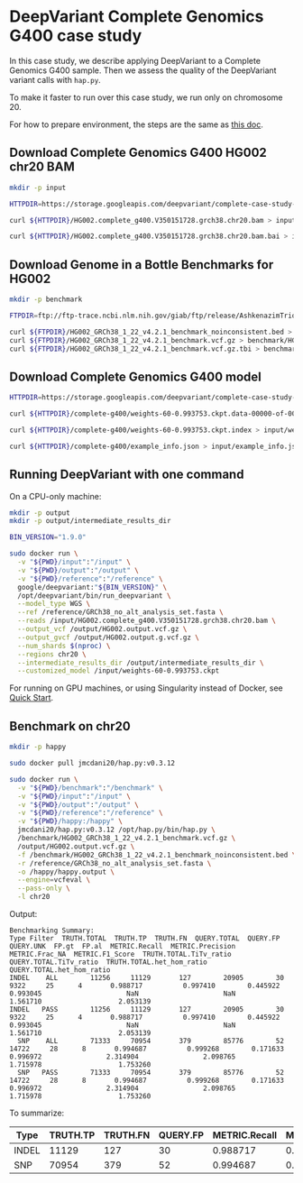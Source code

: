 # DeepVariant Complete Genomics G400 case study

In this case study, we describe applying DeepVariant to a Complete Genomics G400
sample.
Then we assess the quality of the DeepVariant variant calls with `hap.py`.

To make it faster to run over this case study, we run only on chromosome 20.

For how to prepare environment, the steps are the same as
[this doc](deepvariant-case-study.md).


## Download Complete Genomics G400 HG002 chr20 BAM

```bash
mkdir -p input

HTTPDIR=https://storage.googleapis.com/deepvariant/complete-case-study-testdata

curl ${HTTPDIR}/HG002.complete_g400.V350151728.grch38.chr20.bam > input/HG002.complete_g400.V350151728.grch38.chr20.bam

curl ${HTTPDIR}/HG002.complete_g400.V350151728.grch38.chr20.bam.bai > input/HG002.complete_g400.V350151728.grch38.chr20.bam.bai
```

## Download Genome in a Bottle Benchmarks for HG002

```bash
mkdir -p benchmark

FTPDIR=ftp://ftp-trace.ncbi.nlm.nih.gov/giab/ftp/release/AshkenazimTrio/HG002_NA24385_son/NISTv4.2.1/GRCh38

curl ${FTPDIR}/HG002_GRCh38_1_22_v4.2.1_benchmark_noinconsistent.bed > benchmark/HG002_GRCh38_1_22_v4.2.1_benchmark_noinconsistent.bed
curl ${FTPDIR}/HG002_GRCh38_1_22_v4.2.1_benchmark.vcf.gz > benchmark/HG002_GRCh38_1_22_v4.2.1_benchmark.vcf.gz
curl ${FTPDIR}/HG002_GRCh38_1_22_v4.2.1_benchmark.vcf.gz.tbi > benchmark/HG002_GRCh38_1_22_v4.2.1_benchmark.vcf.gz.tbi
```

## Download Complete Genomics G400 model

```bash
HTTPDIR=https://storage.googleapis.com/deepvariant/complete-case-study-testdata

curl ${HTTPDIR}/complete-g400/weights-60-0.993753.ckpt.data-00000-of-00001 > input/weights-60-0.993753.ckpt.data-00000-of-00001

curl ${HTTPDIR}/complete-g400/weights-60-0.993753.ckpt.index > input/weights-60-0.993753.ckpt.index

curl ${HTTPDIR}/complete-g400/example_info.json > input/example_info.json
```

## Running DeepVariant with one command

On a CPU-only machine:

```bash
mkdir -p output
mkdir -p output/intermediate_results_dir

BIN_VERSION="1.9.0"

sudo docker run \
  -v "${PWD}/input":"/input" \
  -v "${PWD}/output":"/output" \
  -v "${PWD}/reference":"/reference" \
  google/deepvariant:"${BIN_VERSION}" \
  /opt/deepvariant/bin/run_deepvariant \
  --model_type WGS \
  --ref /reference/GRCh38_no_alt_analysis_set.fasta \
  --reads /input/HG002.complete_g400.V350151728.grch38.chr20.bam \
  --output_vcf /output/HG002.output.vcf.gz \
  --output_gvcf /output/HG002.output.g.vcf.gz \
  --num_shards $(nproc) \
  --regions chr20 \
  --intermediate_results_dir /output/intermediate_results_dir \
  --customized_model /input/weights-60-0.993753.ckpt
```

For running on GPU machines, or using Singularity instead of Docker, see
[Quick Start](deepvariant-quick-start.md).

## Benchmark on chr20

```bash
mkdir -p happy

sudo docker pull jmcdani20/hap.py:v0.3.12

sudo docker run \
  -v "${PWD}/benchmark":"/benchmark" \
  -v "${PWD}/input":"/input" \
  -v "${PWD}/output":"/output" \
  -v "${PWD}/reference":"/reference" \
  -v "${PWD}/happy:/happy" \
  jmcdani20/hap.py:v0.3.12 /opt/hap.py/bin/hap.py \
  /benchmark/HG002_GRCh38_1_22_v4.2.1_benchmark.vcf.gz \
  /output/HG002.output.vcf.gz \
  -f /benchmark/HG002_GRCh38_1_22_v4.2.1_benchmark_noinconsistent.bed \
  -r /reference/GRCh38_no_alt_analysis_set.fasta \
  -o /happy/happy.output \
  --engine=vcfeval \
  --pass-only \
  -l chr20
```

Output:

```
Benchmarking Summary:
Type Filter  TRUTH.TOTAL  TRUTH.TP  TRUTH.FN  QUERY.TOTAL  QUERY.FP  QUERY.UNK  FP.gt  FP.al  METRIC.Recall  METRIC.Precision  METRIC.Frac_NA  METRIC.F1_Score  TRUTH.TOTAL.TiTv_ratio  QUERY.TOTAL.TiTv_ratio  TRUTH.TOTAL.het_hom_ratio  QUERY.TOTAL.het_hom_ratio
INDEL    ALL        11256     11129       127        20905        30       9322     25      4       0.988717          0.997410        0.445922         0.993045                     NaN                     NaN                   1.561710                   2.053139
INDEL   PASS        11256     11129       127        20905        30       9322     25      4       0.988717          0.997410        0.445922         0.993045                     NaN                     NaN                   1.561710                   2.053139
  SNP    ALL        71333     70954       379        85776        52      14722     28      8       0.994687          0.999268        0.171633         0.996972                2.314904                2.098765                   1.715978                   1.753260
  SNP   PASS        71333     70954       379        85776        52      14722     28      8       0.994687          0.999268        0.171633         0.996972                2.314904                2.098765                   1.715978                   1.753260
```

To summarize:

| Type  | TRUTH.TP | TRUTH.FN | QUERY.FP | METRIC.Recall | METRIC.Precision | METRIC.F1_Score |
| ----- | -------- | -------- | -------- | ------------- | ---------------- | --------------- |
| INDEL | 11129    | 127      | 30       | 0.988717      | 0.997410         | 0.993045        |
| SNP   | 70954    | 379      | 52       | 0.994687      | 0.999268         | 0.996972        |

